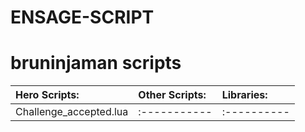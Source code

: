 # ENSAGE-SCRIPT
bruninjaman scripts
==============
Hero Scripts:             | Other Scripts:          | Libraries:
:-----------              | :-----------            | :----------
Challenge_accepted.lua    | :-----------            | :----------                
